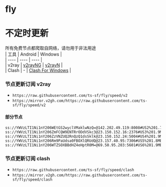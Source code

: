 # fly
# 不定时更新
所有免费节点都爬取自网络，请勿用于非法用途  
|  工具  | Android  | Windows  |  
|  ----  | ----   | ----  |  
| v2ray  | [v2rayNG](https://github.com/2dust/v2rayNG/releases) | [v2rayN](https://github.com/2dust/v2rayN/releases) |  
| Clash  | - | [Clash For Windows](https://github.com/2dust/clashN/releases) | 
  
### 节点更新订阅  v2ray
- `https://raw.githubusercontent.com/ts-sf/fly/speed/v2`  
- `https://mirror.v2gh.com/https://raw.githubusercontent.com/ts-sf/fly/speed/v2`  

#### 部分节点  
``` 
ss://YWVzLTI1Ni1nY206WEtGS2wyclVMaklwNzQ=@142.202.49.119:8008#US2%201.7MB%2Fs
ss://YWVzLTI1Ni1nY206ZmFCQW9ENTRrODdVSkc3@23.150.152.16:2376#US3%201.9MB%2Fs
ss://YWVzLTI1Ni1nY206ZzVNZUQ2RnQzQ1dsSklk@23.150.152.24:5004#US4%201.9MB%2Fs
ss://YWVzLTI1Ni1nY206Rm9PaUdsa0FBOXlQRUdQ@23.157.40.95:7306#US5%201.8MB%2Fs
ss://YWVzLTI1Ni1nY206WTZSOXBBdHZ4eHptR0M=@69.50.95.203:5601#US6%201.9MB%2Fs
```
### 节点更新订阅  clash
- `https://raw.githubusercontent.com/ts-sf/fly/speed/clash`  
- `https://mirror.v2gh.com/https://raw.githubusercontent.com/ts-sf/fly/speed/clash`  


